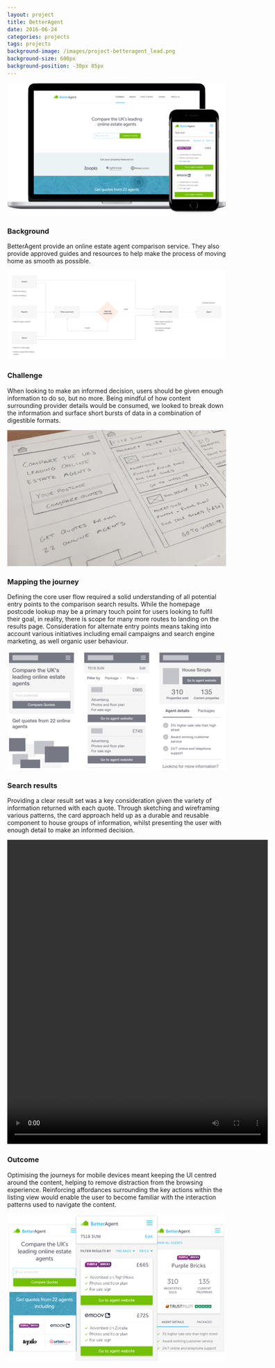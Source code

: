 ```yaml
---
layout: project
title: BetterAgent
date: 2016-06-24
categories: projects
tags: projects
background-image: /images/project-betteragent_lead.png
background-size: 600px
background-position: -30px 85px
---
```


![alt](/images/project-better_agent-home.jpg)

### Background

BetterAgent provide an online estate agent comparison service. They also provide approved guides and resources to help make the process of moving home as smooth as possible.

![alt](/images/better_agent_results_user_flow.jpg)

### Challenge

When looking to make an informed decision, users should be given enough information to do so, but no more. Being mindful of how content surrounding provider details would be consumed, we looked to break down the information and surface short bursts of data in a combination of digestible formats.

![alt](/images/better_agent_results_sketch.jpg)

### Mapping the journey

Defining the core user flow required a solid understanding of all potential entry points  to the comparison search results. While the homepage postcode lookup may be a primary touch point for users looking to fulfil their goal, in reality, there is scope for many more routes to landing on the results page. Consideration for alternate entry points means taking into account various initiatives including email campaigns and search engine marketing, as well organic user behaviour.

![alt](/images/better_agent_mobile_wireframes.jpg)

### Search results

Providing a clear result set was a key consideration given the variety of information returned with each quote. Through sketching and wireframing various patterns, the card approach held up as a durable and reusable component to house groups of information, whilst presenting the user with enough detail to make an informed decision.

<video controls="controls" width="600" height="700" name="Video Name" src="/videos/better_agent_prototype.mov"></video>

### Outcome

Optimising the journeys for mobile devices meant keeping the UI centred around the content, helping to remove distraction from the browsing experience. Reinforcing affordances surrounding the key actions within the listing view would enable the user to become familiar with the interaction patterns used to navigate the content.

![alt](/images/better_agent_mobile_ui.jpg)
